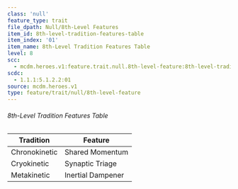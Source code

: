 ```yaml
---
class: 'null'
feature_type: trait
file_dpath: Null/8th-Level Features
item_id: 8th-level-tradition-features-table
item_index: '01'
item_name: 8th-Level Tradition Features Table
level: 8
scc:
  - mcdm.heroes.v1:feature.trait.null.8th-level-feature:8th-level-tradition-features-table
scdc:
  - 1.1.1:5.1.2.2:01
source: mcdm.heroes.v1
type: feature/trait/null/8th-level-feature
---
```


###### 8th-Level Tradition Features Table

| Tradition     | Feature           |
| ------------- | ----------------- |
| Chronokinetic | Shared Momentum   |
| Cryokinetic   | Synaptic Triage   |
| Metakinetic   | Inertial Dampener |
